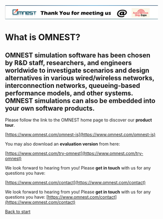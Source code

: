 [![titlebar](titlebar.png)](./index.md)
# What is OMNEST?

## **OMNEST simulation software has been chosen by R&D staff, researchers, and engineers worldwide** to investigate scenarios and design alternatives in various wired/wireless networks, interconnection networks, queueing-based performance models, and other systems. OMNEST simulations can also be embedded into your own software products.

Please follow the link to the OMNEST home page to discover our **product tour**.

[https://www.omnest.com/omnest-is](https://www.omnest.com/omnest-is)

You may also download an **evaluation version** from here:

[https://www.omnest.com/try-omnest](https://www.omnest.com/try-omnest)

We look forward to hearing from you! Please **get in touch** with us for any questions you have:

[https://www.omnest.com/contact](https://www.omnest.com/contact)

 
We look forward to hearing from you! Please **get in touch** with us for any questions you have: [https://www.omnest.com/contact](https://www.omnest.com/contact)

[Back to start](index.html)